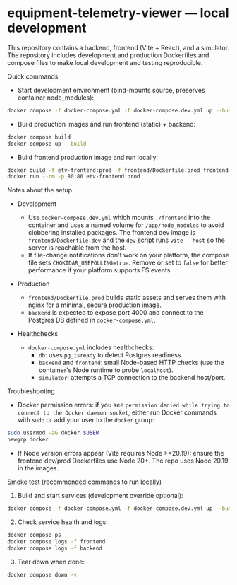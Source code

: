 # equipment-telemetry-viewer — local development

This repository contains a backend, frontend (Vite + React), and a simulator. The repository includes development and production Dockerfiles and compose files to make local development and testing reproducible.

Quick commands

- Start development environment (bind-mounts source, preserves container node_modules):
```bash
docker compose -f docker-compose.yml -f docker-compose.dev.yml up --build
```

- Build production images and run frontend (static) + backend:
```bash
docker compose build
docker compose up --build
```

- Build frontend production image and run locally:
```bash
docker build -t etv-frontend:prod -f frontend/Dockerfile.prod frontend
docker run --rm -p 80:80 etv-frontend:prod
```

Notes about the setup

- Development
  - Use `docker-compose.dev.yml` which mounts `./frontend` into the container and uses a named volume for `/app/node_modules` to avoid clobbering installed packages. The frontend dev image is `frontend/Dockerfile.dev` and the `dev` script runs `vite --host` so the server is reachable from the host.
  - If file-change notifications don't work on your platform, the compose file sets `CHOKIDAR_USEPOLLING=true`. Remove or set to `false` for better performance if your platform supports FS events.

- Production
  - `frontend/Dockerfile.prod` builds static assets and serves them with nginx for a minimal, secure production image.
  - `backend` is expected to expose port 4000 and connect to the Postgres DB defined in `docker-compose.yml`.

- Healthchecks
  - `docker-compose.yml` includes healthchecks:
    - `db`: uses `pg_isready` to detect Postgres readiness.
    - `backend` and `frontend`: small Node-based HTTP checks (use the container's Node runtime to probe `localhost`).
    - `simulator`: attempts a TCP connection to the backend host/port.

Troubleshooting

- Docker permission errors: if you see `permission denied while trying to connect to the Docker daemon socket`, either run Docker commands with `sudo` or add your user to the `docker` group:
```bash
sudo usermod -aG docker $USER
newgrp docker
```

- If Node version errors appear (Vite requires Node >=20.19): ensure the frontend dev/prod Dockerfiles use Node 20+. The repo uses Node 20.19 in the images.

Smoke test (recommended commands to run locally)

1) Build and start services (development override optional):
```bash
docker compose -f docker-compose.yml -f docker-compose.dev.yml up --build -d
```
2) Check service health and logs:
```bash
docker compose ps
docker compose logs -f frontend
docker compose logs -f backend
```
3) Tear down when done:
```bash
docker compose down -v
```
